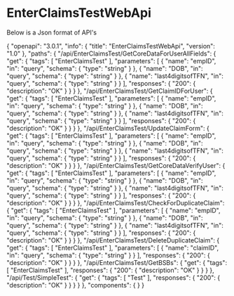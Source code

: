 # EnterClaimsTestWebApi

Below is a Json format of API's

{
  "openapi": "3.0.1",
  "info": {
    "title": "EnterClaimsTestWebApi",
    "version": "1.0"
  },
  "paths": {
    "/api/EnterClaimsTest/GetCoreDataForUserAllFields": {
      "get": {
        "tags": [
          "EnterClaimsTest"
        ],
        "parameters": [
          {
            "name": "empID",
            "in": "query",
            "schema": {
              "type": "string"
            }
          },
          {
            "name": "DOB",
            "in": "query",
            "schema": {
              "type": "string"
            }
          },
          {
            "name": "last4digitsofTFN",
            "in": "query",
            "schema": {
              "type": "string"
            }
          }
        ],
        "responses": {
          "200": {
            "description": "OK"
          }
        }
      }
    },
    "/api/EnterClaimsTest/GetClaimIDForUser": {
      "get": {
        "tags": [
          "EnterClaimsTest"
        ],
        "parameters": [
          {
            "name": "empID",
            "in": "query",
            "schema": {
              "type": "string"
            }
          },
          {
            "name": "DOB",
            "in": "query",
            "schema": {
              "type": "string"
            }
          },
          {
            "name": "last4digitsofTFN",
            "in": "query",
            "schema": {
              "type": "string"
            }
          }
        ],
        "responses": {
          "200": {
            "description": "OK"
          }
        }
      }
    },
    "/api/EnterClaimsTest/UpdateClaimForm": {
      "get": {
        "tags": [
          "EnterClaimsTest"
        ],
        "parameters": [
          {
            "name": "empID",
            "in": "query",
            "schema": {
              "type": "string"
            }
          },
          {
            "name": "DOB",
            "in": "query",
            "schema": {
              "type": "string"
            }
          },
          {
            "name": "last4digitsofTFN",
            "in": "query",
            "schema": {
              "type": "string"
            }
          }
        ],
        "responses": {
          "200": {
            "description": "OK"
          }
        }
      }
    },
    "/api/EnterClaimsTest/GetCoreDataVerifyUser": {
      "get": {
        "tags": [
          "EnterClaimsTest"
        ],
        "parameters": [
          {
            "name": "empID",
            "in": "query",
            "schema": {
              "type": "string"
            }
          },
          {
            "name": "DOB",
            "in": "query",
            "schema": {
              "type": "string"
            }
          },
          {
            "name": "last4digitsofTFN",
            "in": "query",
            "schema": {
              "type": "string"
            }
          }
        ],
        "responses": {
          "200": {
            "description": "OK"
          }
        }
      }
    },
    "/api/EnterClaimsTest/CheckForDuplicateClaim": {
      "get": {
        "tags": [
          "EnterClaimsTest"
        ],
        "parameters": [
          {
            "name": "empID",
            "in": "query",
            "schema": {
              "type": "string"
            }
          },
          {
            "name": "DOB",
            "in": "query",
            "schema": {
              "type": "string"
            }
          },
          {
            "name": "last4digitsofTFN",
            "in": "query",
            "schema": {
              "type": "string"
            }
          }
        ],
        "responses": {
          "200": {
            "description": "OK"
          }
        }
      }
    },
    "/api/EnterClaimsTest/DeleteDuplicateClaim": {
      "get": {
        "tags": [
          "EnterClaimsTest"
        ],
        "parameters": [
          {
            "name": "claimID",
            "in": "query",
            "schema": {
              "type": "string"
            }
          }
        ],
        "responses": {
          "200": {
            "description": "OK"
          }
        }
      }
    },
    "/api/EnterClaimsTest/GetBSBs": {
      "get": {
        "tags": [
          "EnterClaimsTest"
        ],
        "responses": {
          "200": {
            "description": "OK"
          }
        }
      }
    },
    "/api/Test/SimpleTest": {
      "get": {
        "tags": [
          "Test"
        ],
        "responses": {
          "200": {
            "description": "OK"
          }
        }
      }
    }
  },
  "components": { }
}
